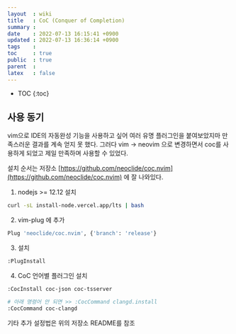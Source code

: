 ```yaml
---
layout  : wiki
title   : CoC (Conquer of Completion)
summary : 
date    : 2022-07-13 16:15:41 +0900
updated : 2022-07-13 16:36:14 +0900
tags    : 
toc     : true
public  : true
parent  : 
latex   : false
---
```

* TOC
{:toc}

## 사용 동기

vim으로 IDE의 자동완성 기능을 사용하고 싶어 여러 유명 플러그인을 붙여보았지마 만족스러운 결과를 계속 얻지 못 했다.
그러다 vim -> neovim 으로 변경하면서 coc를 사용하게 되었고 제일 만족하며 사용할 수 있었다.

설치 순서는 저장소 [https://github.com/neoclide/coc.nvim](https://github.com/neoclide/coc.nvim) 에 잘 나와있다.

1. nodejs >= 12.12 설치
```sh
curl -sL install-node.vercel.app/lts | bash
```

2. vim-plug 에 추가
```sh
Plug 'neoclide/coc.nvim', {'branch': 'release'}
```

3. 설치
```sh
:PlugInstall 
```

4. CoC 언어별 플러그인 설치
```sh
:CocInstall coc-json coc-tsserver

# 아래 명령어 안 되면 >> :CocCommand clangd.install
:CocCommand coc-clangd
```


기타 추가 설정법은 위의 저장소 README를 참조

